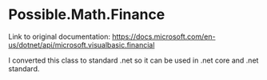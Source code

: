 # Possible.Math.Finance

Link to original documentation:
https://docs.microsoft.com/en-us/dotnet/api/microsoft.visualbasic.financial

I converted this class to standard .net so it can be used in .net core and .net standard.